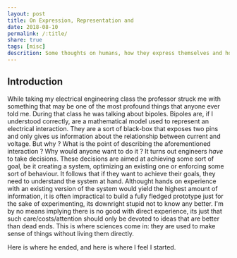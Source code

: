 ```yaml
---
layout: post
title: On Expression, Representation and
date: 2018-08-10
permalink: /:title/
share: true
tags: [misc]
descrition: Some thoughts on humans, how they express themselves and how they represent reality
---
```


## Introduction

While taking my electrical engineering class the professor struck me
with something that may be one of the most profound things that
anyone ever told me. During that class he was talking about bipoles.
Bipoles are, if I understood correctly, are a mathematical model used to
represent an electrical interaction. They are a sort of black-box that
exposes two pins and only gives us information about the relationship
between current and voltage.
But why ? What is the point of describing the aforementioned interaction ?
Why would anyone want to do
it ? It turns out engineers _have_ to take decisions. These decisions 
are aimed at achieving some sort of goal, be it creating a system,
optimizing an existing one or enforcing some sort of behaviour. It follows
that if they want to achieve their goals, they need to understand the system
at hand. Althought hands on experience with an existing version of the system
would yield the highest amount of information, it is often impractical to build
a fully fledged prototype just for the sake of experimenting, its downright
stupid not to know any better. I'm by no means implying there is no good
with direct experience, its just that such care/costs/attention should only
be devoted to ideas that are better than dead ends.
This is where sciences come in: they are used to make sense of things without
living them directly.

Here is where he ended, and here is where I feel I started.


